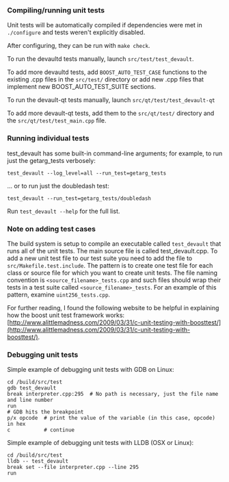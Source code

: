 ### Compiling/running unit tests

Unit tests will be automatically compiled if dependencies were met in `./configure`
and tests weren't explicitly disabled.

After configuring, they can be run with `make check`.

To run the devaultd tests manually, launch `src/test/test_devault`.

To add more devaultd tests, add `BOOST_AUTO_TEST_CASE` functions to the existing
.cpp files in the `src/test/` directory or add new .cpp files that
implement new BOOST_AUTO_TEST_SUITE sections.

To run the devault-qt tests manually, launch `src/qt/test/test_devault-qt`

To add more devault-qt tests, add them to the `src/qt/test/` directory and
the `src/qt/test/test_main.cpp` file.

### Running individual tests

test_devault has some built-in command-line arguments; for
example, to run just the getarg_tests verbosely:

    test_devault --log_level=all --run_test=getarg_tests

... or to run just the doubledash test:

    test_devault --run_test=getarg_tests/doubledash

Run `test_devault --help` for the full list.

### Note on adding test cases

The build system is setup to compile an executable called `test_devault`
that runs all of the unit tests.  The main source file is called
test_devault.cpp. To add a new unit test file to our test suite you need
to add the file to `src/Makefile.test.include`. The pattern is to create
one test file for each class or source file for which you want to create
unit tests.  The file naming convention is `<source_filename>_tests.cpp`
and such files should wrap their tests in a test suite
called `<source_filename>_tests`. For an example of this pattern,
examine `uint256_tests.cpp`.

For further reading, I found the following website to be helpful in
explaining how the boost unit test framework works:
[http://www.alittlemadness.com/2009/03/31/c-unit-testing-with-boosttest/](http://www.alittlemadness.com/2009/03/31/c-unit-testing-with-boosttest/).

### Debugging unit tests

Simple example of debugging unit tests with GDB on Linux:
```
cd /build/src/test
gdb test_devault
break interpreter.cpp:295  # No path is necessary, just the file name and line number
run
# GDB hits the breakpoint
p/x opcode  # print the value of the variable (in this case, opcode) in hex
c           # continue
```

Simple example of debugging unit tests with LLDB (OSX or Linux):
```
cd /build/src/test
lldb -- test_devault
break set --file interpreter.cpp --line 295
run
```
